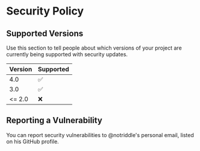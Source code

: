 # Security Policy

## Supported Versions

Use this section to tell people about which versions of your project are
currently being supported with security updates.

| Version | Supported          |
| ------- | ------------------ |
| 4.0     | :white_check_mark: |
| 3.0     | :white_check_mark: |
| <= 2.0  | :x:                |

## Reporting a Vulnerability

You can report security vulnerabilities to @notriddle's personal email, listed on his GitHub profile.

